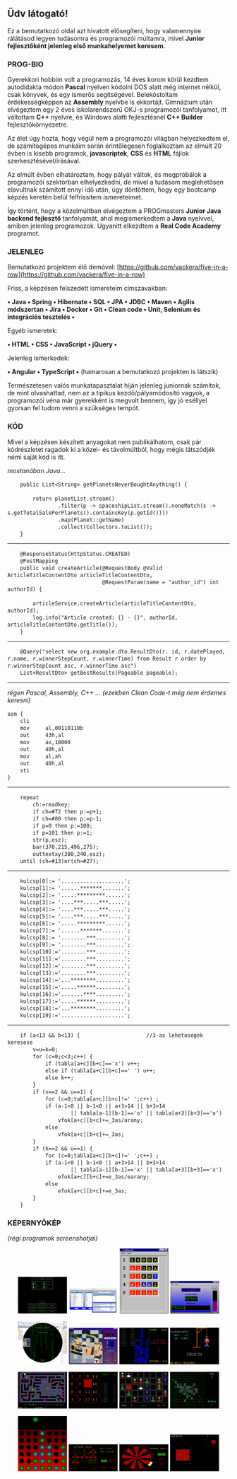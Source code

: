 ## Üdv látogató!

Ez a bemutatkozó oldal azt hivatott elősegíteni, hogy valamennyire rálátásod legyen tudásomra és programozói múltamra, mivel **Junior fejlesztőként jelenleg első munkahelyemet keresem**.

### PROG-BIO

Gyerekkori hobbim volt a programozás, 14 éves korom körül kezdtem autodidakta módon **Pascal** nyelven kódolni DOS alatt még internet nélkül, csak könyvek, és egy ismerős segítségével. Belekóstoltam érdekességképpen az **Assembly** nyelvbe is ekkortájt. Gimnázium után elvégeztem egy 2 éves iskolarendszerű OKJ-s programozói tanfolyamot, itt váltottam **C++** nyelvre, és Windows alatti fejlesztésnél **C++ Builder** fejlesztőkörnyezetre.

Az élet úgy hozta, hogy végül nem a programozói világban helyezkedtem el, de számítógépes munkáim során érintőlegesen foglalkoztam az elmúlt 20 évben is kisebb programok, **javascriptek**, **CSS** és **HTML** fájlok szerkesztésével/írásával.

Az elmúlt évben elhatároztam, hogy pályát váltok, és megpróbálok a programozói szektorban elhelyezkedni, de mivel a tudásom meglehetősen elavultnak számított ennyi idő után, úgy döntöttem, hogy egy bootcamp képzés keretén belül felfrissítem ismereteimet.

Így történt, hogy a közelmúltban elvégeztem a PROGmasters **Junior Java backend fejlesztő** tanfolyamát, ahol megismerkedtem a **Java** nyelvvel, amiben jelenleg programozok. Ugyanitt elkezdtem a **Real Code Academy** programot.

### JELENLEG

Bemutatkozó projektem élő demóval: [https://github.com/vackera/five-in-a-row](https://github.com/vackera/five-in-a-row)

Friss, a képzésen felszedett ismereteim címszavakban:

**• Java • Spring • Hibernate • SQL • JPA • JDBC • Maven • Agilis módszertan • Jira • Docker • Git • Clean code • Unit, Selenium és integrációs tesztelés •**

Egyéb ismeretek:

**• HTML • CSS • JavaScript • jQuery •**

Jelenleg ismerkedek:

**• Angular • TypeScript •** (hamarosan a bemutatkozó projekten is látszik)

Természetesen valós munkatapasztalat híján jelenleg juniornak számítok, de mint olvashattad, nem az a tipikus kezdő/pályamódosító vagyok, a programozói véna már gyerekként is megvolt bennem, így jó eséllyel gyorsan fel tudom venni a szükséges tempót.

### KÓD

Mivel a képzésen készített anyagokat nem publikálhatom, csak pár kódrészletet ragadok ki a közel- és távolmúltból, hogy mégis látszódjék némi saját kód is itt.

*mostanában Java...*

```
    public List<String> getPlanetsNeverBoughtAnything() {

        return planetList.stream()
                .filter(p -> spaceshipList.stream().noneMatch(s -> s.getTotalSalePerPlanets().containsKey(p.getId())))
                .map(Planet::getName)
                .collect(Collectors.toList());
    }
```

---

```
    @ResponseStatus(HttpStatus.CREATED)
    @PostMapping
    public void createArticle(@RequestBody @Valid ArticleTitleContentDto articleTitleContentDto,
                              @RequestParam(name = "author_id") int authorId) {

        articleService.createArticle(articleTitleContentDto, authorId);
        log.info("Article created: {} - {}", authorId, articleTitleContentDto.getTitle());
    }
```

---

```
    @Query("select new org.example.dto.ResultDto(r. id, r.datePlayed, r.name, r.winnerStepCount, r.winnerTime) from Result r order by r.winnerStepCount asc, r.winnerTime asc")
    List<ResultDto> getBestResults(Pageable pageable);
```

---

*régen Pascal, Assembly, C++ ... (ezekben Clean Code-t még nem érdemes keresni)*

```
asm	{
    cli
    mov		al,00110110b
    out		43h,al
    mov		ax,10000
    out		40h,al
    mov		al,ah
    out		40h,al
    sti
}
```

---

```
    repeat
        ch:=readkey;
        if ch=#72 then p:=p+1;
        if ch=#80 then p:=p-1;
        if p=0 then p:=100;
        if p=101 then p:=1;
        str(p,esz);
        bar(370,215,496,275);
        outtextxy(380,240,esz);
    until (ch=#13)or(ch=#27);
```

---

```
    kulcsp[0]:= '....................';
    kulcsp[1]:= '......*******.......';
    kulcsp[2]:= '.....*********......';
    kulcsp[3]:= '....***.....***.....';
    kulcsp[4]:= '....***.....***.....';
    kulcsp[5]:= '....***.....***.....';
    kulcsp[6]:= '.....*********......';
    kulcsp[7]:= '......*******.......';
    kulcsp[8]:= '........***.........';
    kulcsp[9]:= '........***.........';
    kulcsp[10]:='........***.........';
    kulcsp[11]:='........***.........';
    kulcsp[12]:='........***.........';
    kulcsp[13]:='........***.........';
    kulcsp[14]:='...********.........';
    kulcsp[15]:='.....******.........';
    kulcsp[16]:='.......****.........';
    kulcsp[17]:='.....******.........';
    kulcsp[18]:='...********.........';
    kulcsp[19]:='....................';
```

---

```
    if (a<13 && b<13) {                     //3-as lehetosegek keresese
        v=u=k=0;
        for (c=0;c<3;c++) {
            if (tabla[a+c][b+c]=='x') v++;
            else if (tabla[a+c][b+c]==' ') u++;
            else k++;
        }
        if (v==2 && u==1) {
            for (c=0;tabla[a+c][b+c]!=' ';c++) ;
            if (a-1<0 || b-1<0 || a+3>14 || b+3>14
                    || tabla[a-1][b-1]=='o' || tabla[a+3][b+3]=='o')
                vfok[a+c][b+c]+=_3as/arany;
            else
                vfok[a+c][b+c]+=_3as;
        }
        if (k==2 && u==1) {
            for (c=0;tabla[a+c][b+c]!=' ';c++) ;
            if (a-1<0 || b-1<0 || a+3>14 || b+3>14
                    || tabla[a-1][b-1]=='x' || tabla[a+3][b+3]=='x')
                efok[a+c][b+c]+=e_3as/earany;
            else
                efok[a+c][b+c]+=e_3as;
        }
    }
```

### KÉPERNYŐKÉP

*(régi programok screenshotjai)*

<p align="center">
  <img src="assets/szakdolgozat2.png" width="22%" />
  <img src="assets/cdnyilvantarto.png" width="22%" />
  <img src="assets/szokereso1.png" width="22%" />
  <img src="assets/kerveredes1.png" width="22%" />

</p>
<p align="center">
  <img src="assets/onelet.png" width="22%" />
  <img src="assets/memoria3.png" width="22%" />
  <img src="assets/tetris.png" width="22%" />
  <img src="assets/akasztofa.png" width="22%" />
</p>
<p align="center">
  <img src="assets/utveszt1.png" width="22%" />
  <img src="assets/tilitoli.png" width="22%" />
  <img src="assets/skalp2.png" width="22%" />
  <img src="assets/amoba1.png" width="22%" />
</p>
<p align="center">
  <img src="assets/negyanyero.png" width="22%" />
  <img src="assets/fortuna22.png" width="22%" />
  <img src="assets/fortuna24.png" width="22%" />
  <img src="assets/eztrakd2.png" width="22%" />
</p>
